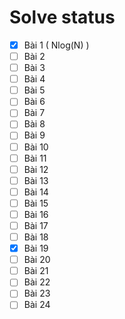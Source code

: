 # Solve status
- [x] Bài 1 ( Nlog(N) )
- [ ] Bài 2
- [ ] Bài 3
- [ ] Bài 4
- [ ] Bài 5
- [ ] Bài 6
- [ ] Bài 7
- [ ] Bài 8
- [ ] Bài 9
- [ ] Bài 10
- [ ] Bài 11
- [ ] Bài 12
- [ ] Bài 13
- [ ] Bài 14
- [ ] Bài 15
- [ ] Bài 16
- [ ] Bài 17
- [ ] Bài 18
- [x] Bài 19
- [ ] Bài 20
- [ ] Bài 21
- [ ] Bài 22
- [ ] Bài 23
- [ ] Bài 24
